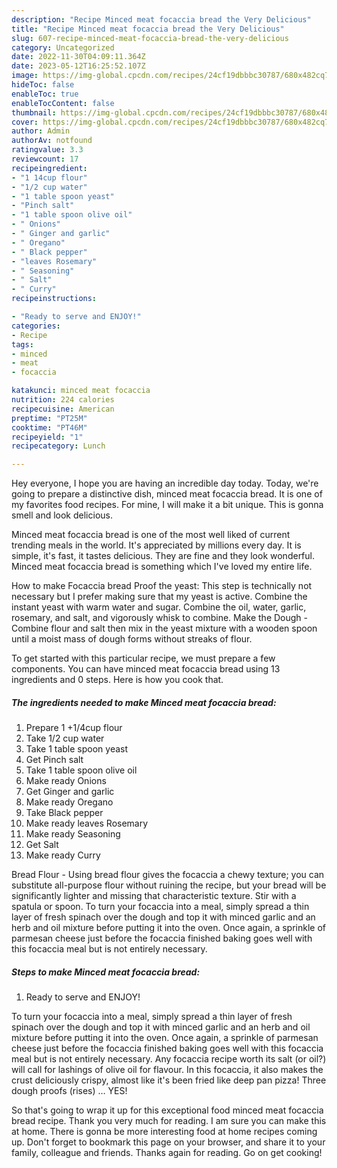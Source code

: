 ```yaml
---
description: "Recipe Minced meat focaccia bread the Very Delicious"
title: "Recipe Minced meat focaccia bread the Very Delicious"
slug: 607-recipe-minced-meat-focaccia-bread-the-very-delicious
category: Uncategorized
date: 2022-11-30T04:09:11.364Z
date: 2023-05-12T16:25:52.107Z
image: https://img-global.cpcdn.com/recipes/24cf19dbbbc30787/680x482cq70/minced-meat-focaccia-bread-recipe-main-photo.jpg
hideToc: false
enableToc: true
enableTocContent: false
thumbnail: https://img-global.cpcdn.com/recipes/24cf19dbbbc30787/680x482cq70/minced-meat-focaccia-bread-recipe-main-photo.jpg
cover: https://img-global.cpcdn.com/recipes/24cf19dbbbc30787/680x482cq70/minced-meat-focaccia-bread-recipe-main-photo.jpg
author: Admin
authorAv: notfound
ratingvalue: 3.3
reviewcount: 17
recipeingredient:
- "1 14cup flour"
- "1/2 cup water"
- "1 table spoon yeast"
- "Pinch salt"
- "1 table spoon olive oil"
- " Onions"
- " Ginger and garlic"
- " Oregano"
- " Black pepper"
- "leaves Rosemary"
- " Seasoning"
- " Salt"
- " Curry"
recipeinstructions:

- "Ready to serve and ENJOY!"
categories:
- Recipe
tags:
- minced
- meat
- focaccia

katakunci: minced meat focaccia 
nutrition: 224 calories
recipecuisine: American
preptime: "PT25M"
cooktime: "PT46M"
recipeyield: "1"
recipecategory: Lunch

---
```



Hey everyone, I hope you are having an incredible day today. Today, we're going to prepare a distinctive dish, minced meat focaccia bread. It is one of my favorites food recipes. For mine, I will make it a bit unique. This is gonna smell and look delicious.

Minced meat focaccia bread is one of the most well liked of current trending meals in the world. It's appreciated by millions every day. It is simple, it's fast, it tastes delicious. They are fine and they look wonderful. Minced meat focaccia bread is something which I've loved my entire life.

How to make Focaccia bread Proof the yeast: This step is technically not necessary but I prefer making sure that my yeast is active. Combine the instant yeast with warm water and sugar. Combine the oil, water, garlic, rosemary, and salt, and vigorously whisk to combine. Make the Dough - Combine flour and salt then mix in the yeast mixture with a wooden spoon until a moist mass of dough forms without streaks of flour.


To get started with this particular recipe, we must prepare a few components. You can have minced meat focaccia bread using 13 ingredients and 0 steps. Here is how you cook that.

<!--inarticleads1-->

##### The ingredients needed to make Minced meat focaccia bread:

1. Prepare 1 +1/4cup flour
1. Take 1/2 cup water
1. Take 1 table spoon yeast
1. Get Pinch salt
1. Take 1 table spoon olive oil
1. Make ready  Onions
1. Get  Ginger and garlic
1. Make ready  Oregano
1. Take  Black pepper
1. Make ready leaves Rosemary
1. Make ready  Seasoning
1. Get  Salt
1. Make ready  Curry


Bread Flour - Using bread flour gives the focaccia a chewy texture; you can substitute all-purpose flour without ruining the recipe, but your bread will be significantly lighter and missing that characteristic texture. Stir with a spatula or spoon. To turn your focaccia into a meal, simply spread a thin layer of fresh spinach over the dough and top it with minced garlic and an herb and oil mixture before putting it into the oven. Once again, a sprinkle of parmesan cheese just before the focaccia finished baking goes well with this focaccia meal but is not entirely necessary. 

<!--inarticleads2-->

##### Steps to make Minced meat focaccia bread:


1. Ready to serve and ENJOY!

To turn your focaccia into a meal, simply spread a thin layer of fresh spinach over the dough and top it with minced garlic and an herb and oil mixture before putting it into the oven. Once again, a sprinkle of parmesan cheese just before the focaccia finished baking goes well with this focaccia meal but is not entirely necessary. Any focaccia recipe worth its salt (or oil?) will call for lashings of olive oil for flavour. In this focaccia, it also makes the crust deliciously crispy, almost like it&#39;s been fried like deep pan pizza! Three dough proofs (rises) … YES! 

So that's going to wrap it up for this exceptional food minced meat focaccia bread recipe. Thank you very much for reading. I am sure you can make this at home. There is gonna be more interesting food at home recipes coming up. Don't forget to bookmark this page on your browser, and share it to your family, colleague and friends. Thanks again for reading. Go on get cooking!

